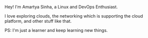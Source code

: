 Hey! I'm Amartya Sinha, a Linux and DevOps Enthusiast.

I love exploring clouds, the networking which is supporting the cloud platform, and other stuff like that.

PS: I'm just a learner and keep learning new things.
